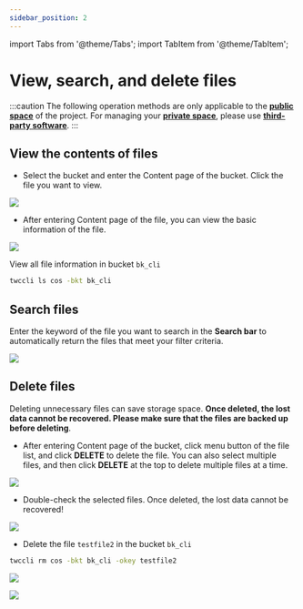 ```yaml
---
sidebar_position: 2
---
```


import Tabs from '@theme/Tabs';
import TabItem from '@theme/TabItem';

# View, search, and delete files

:::caution
The following operation methods are only applicable to the [<ins>**public space**<i class="fa fa-question-circle fa-question-circle-for-service" aria-hidden="true"></i></ins>](https://man.twcc.ai/@preview-twccdocs/doc-cos-main-en/%2F%40TWSC%2Fcos-overview-en) of the project. For managing your [<ins>**private space**<i class="fa fa-question-circle fa-question-circle-for-service" aria-hidden="true"></i></ins>](https://man.twcc.ai/@preview-twccdocs/doc-cos-main-en/%2F%40TWSC%2Fcos-overview-en), please use [<ins>**third-party software**</ins>](https://man.twcc.ai/@preview-twccdocs/doc-cos-main-en/https%3A%2F%2Fman.twcc.ai%2F%40TWSC%2Fguide-cos-connect-info-en).
:::

## View the contents of files

<Tabs>
  <TabItem value="TWCC Portal" label="TWCC Portal" default>
    

*  Select the bucket and enter the Content page of the bucket. Click the file you want to view.

    
![](https://cos.twcc.ai/SYS-MANUAL/uploads/upload_60bb078885449dafd077a7088b5285ae.png)



* After entering Content page of the file, you can view the basic information of the file.

![](https://cos.twcc.ai/SYS-MANUAL/uploads/upload_6ed682e3c8ff6c67711ad5193d61e773.png)


  </TabItem>
  <TabItem value="TWCC CLI" label="TWCC CLI">
    

View all file information in bucket `bk_cli`

```bash
twccli ls cos -bkt bk_cli
```

  </TabItem>
</Tabs>


## Search files


<Tabs>
  <TabItem value="TWCC Portal" label="TWCC Portal" default>
    
Enter the keyword of the file you want to search in the **Search bar** to automatically return the files that meet your filter criteria.



![](https://cos.twcc.ai/SYS-MANUAL/uploads/upload_ef11962501081ea103f62a0afca28b3d.png)


  </TabItem>
</Tabs>


## Delete files


Deleting unnecessary files can save storage space. **Once deleted, the lost data cannot be recovered. Please make sure that the files are backed up before deleting**.

<Tabs>
  <TabItem value="TWCC Portal" label="TWCC Portal" default>
    

* After entering Content page of the bucket, click <i class="fa fa-ellipsis-v fa-20" aria-hidden="true"></i> menu button of the file list, and click **DELETE** to delete the file. You can also select multiple files, and then click **DELETE** at the top to delete multiple files at a time.

![](https://cos.twcc.ai/SYS-MANUAL/uploads/upload_68f69182d158e71d0eaa1063ae2f0b93.png)




* Double-check the selected files. Once deleted, the lost data cannot be recovered!

![](https://cos.twcc.ai/SYS-MANUAL/uploads/upload_7725f6b066021f740b0c5e85c7f1178b.png)



  </TabItem>
  <TabItem value="TWCC CLI" label="TWCC CLI">
    

- Delete the file `testfile2` in the bucket `bk_cli`


```bash
twccli rm cos -bkt bk_cli -okey testfile2
```   
![](https://cos.twcc.ai/SYS-MANUAL/uploads/upload_46d8119fc6debd65bcbe77574209266e.png)

![](https://cos.twcc.ai/SYS-MANUAL/uploads/upload_5c14b3d8059d8ea4ff1efc97df54f006.png)

  </TabItem>
</Tabs>
